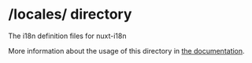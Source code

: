 # /locales/ directory

The i18n definition files for nuxt-i18n

More information about the usage of this directory in [the documentation](https://i18n.nuxtjs.org/).

